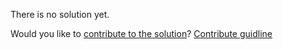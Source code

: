 
There is no solution yet.

Would you like to [contribute to the solution](https://github.com/BFEdev/BFE.dev-solutions/blob/main/react-quiz/React-re-render-4_en.md)? [Contribute guidline](https://github.com/BFEdev/BFE.dev-solutions#how-to-contribute)
